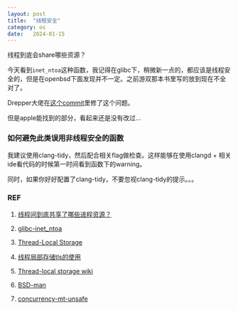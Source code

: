 ```yaml
---
layout: post
title:  "线程安全"
category: os
date:   2024-01-15
---
```


线程到底会share哪些资源？

今天看到`inet_ntoa`这种函数，我记得在glibc下，稍微新一点的，都应该是线程安全的，但是在openbsd下面发现并不一定。之前游双那本书里写的放到现在不全对了。

Drepper大佬在[这个commit](https://github.com/bminor/glibc/commit/279d494b1d089d085b44f2de6c62a0752001b074)里修了这个问题。

但是apple能找到的部分，看起来还是没有改过...

### 如何避免此类误用非线程安全的函数

我建议使用clang-tidy，然后配合相关flag做检查。这样能够在使用clangd + 相关ide看代码的时候第一时间看到函数下的warning。

同时，如果你好好配置了clang-tidy，不要忽视clang-tidy的提示。。。


### REF

1. [线程间到底共享了哪些进程资源？](https://cloud.tencent.com/developer/article/1768025)

2. [glibc-inet_ntoa](https://github.com/bminor/glibc/blob/master/inet/inet_ntoa.c)

3. [Thread-Local Storage](https://gcc.gnu.org/onlinedocs/gcc/Thread-Local.html)

4. [线程局部存储tls的使用](https://tboox.org/cn/2016/09/28/thread-local/)

5. [Thread-local storage wiki](https://en.wikipedia.org/wiki/Thread-local_storage)

6. [BSD-man](https://man.freebsd.org/cgi/man.cgi?query=inet_pton)

7. [concurrency-mt-unsafe](https://clang.llvm.org/extra/clang-tidy/checks/concurrency/mt-unsafe.html)
